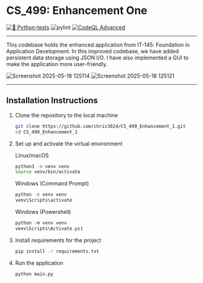# CS_499: Enhancement One
[![🐍  Python-tests](https://github.com/chris3024/CS_499_Enhancement_1/actions/workflows/python-tests.yml/badge.svg)](https://github.com/chris3024/CS_499_Enhancement_1/actions/workflows/python-tests.yml)
![pylint](https://img.shields.io/badge/PyLint-9.31-yellow?logo=python&logoColor=white)
[![CodeQL Advanced](https://github.com/chris3024/CS_499_Enhancement_1/actions/workflows/codeql.yml/badge.svg)](https://github.com/chris3024/CS_499_Enhancement_1/actions/workflows/codeql.yml)
___
This codebase holds the enhanced application from IT-145: Foundation in Application Development. In this improved codebase, we have added persistent data storage using JSON I/O. I have also implemented
a GUI to make the application more user-friendly.

![Screenshot 2025-05-18 125114](https://github.com/user-attachments/assets/8a799e35-fa44-4774-95e3-025a15a2fdea)
![Screenshot 2025-05-18 125121](https://github.com/user-attachments/assets/f4940339-329d-4c91-b20c-aa1d0e148a22)

___
## Installation Instructions

1. Clone the repository to the local machine
    ```bash
    git clone https://github.com/chris3024/CS_499_Enhancement_1.git
    cd CS_499_Enhancement_1
    ```
2. Set up and activate the virtual environment

   Linux/macOS
   ```bash
   python3 -m venv venv
   source venv/bin/activate
   ```
   Windows (Command Prompt)
   ```cmd
   python -m venv venv
   venv\Scripts\activate
   ```
   Windows (Powershell)
   ```powershell
   python -m venv venv
   venv\Scripts\Activate.ps1
   ```
3. Install requirements for the project
    ```cmd
    pip install -r requirements.txt
    ```
4. Run the application
   ```bash
   python main.py
   ```
